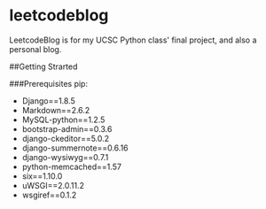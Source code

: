# leetcodeblog

LeetcodeBlog is for my UCSC Python class' final project, and also a personal blog.

##Getting Strarted

###Prerequisites
pip:

* Django==1.8.5
* Markdown==2.6.2
* MySQL-python==1.2.5
* bootstrap-admin==0.3.6
* django-ckeditor==5.0.2
* django-summernote==0.6.16
* django-wysiwyg==0.7.1
* python-memcached==1.57
* six==1.10.0
* uWSGI==2.0.11.2
* wsgiref==0.1.2